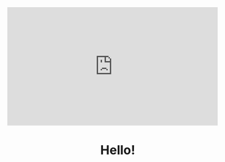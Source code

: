 <!-- [![Banner for bry-beep](https://giphy.com/clips/nature-drone-marthas-vineyard-1tJ0Zqu7nfaGv1Tflz)] -->
<div style="width:480px"><iframe allow="fullscreen" frameBorder="0" height="270" src="https://giphy.com/embed/1tJ0Zqu7nfaGv1Tflz/video" width="480"></iframe></div>
<h1 align='center'>Hello!</h1>
